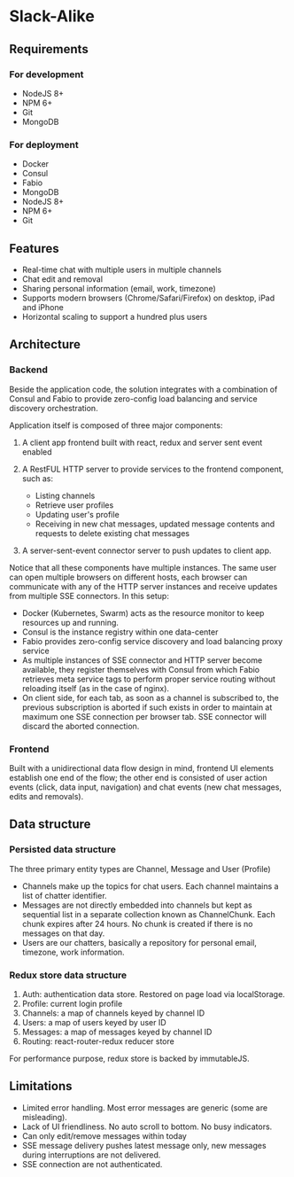 # Slack-Alike

## Requirements

### For development

- NodeJS 8+
- NPM 6+
- Git
- MongoDB

### For deployment
- Docker
- Consul
- Fabio
- MongoDB
- NodeJS 8+
- NPM 6+
- Git

## Features

- Real-time chat with multiple users in multiple channels
- Chat edit and removal
- Sharing personal information (email, work, timezone)
- Supports modern browsers (Chrome/Safari/Firefox) on desktop, iPad and iPhone
- Horizontal scaling to support a hundred plus users

## Architecture

### Backend

Beside the application code, the solution integrates with a combination of Consul and Fabio to provide zero-config load
balancing and service discovery orchestration.

Application itself is composed of three major components:

1. A client app frontend built with react, redux and server sent event enabled
1. A RestFUL HTTP server to provide services to the frontend component, such as:

    - Listing channels
    - Retrieve user profiles
    - Updating user's profile
    - Receiving in new chat messages, updated message contents and requests to delete existing chat messages
    
1. A server-sent-event connector server to push updates to client app.

Notice that all these components have multiple instances. The same user can open multiple browsers on different hosts,
each browser can communicate with any of the HTTP server instances and receive updates from multiple SSE connectors. In
this setup:

- Docker (Kubernetes, Swarm) acts as the resource monitor to keep resources up and running.
- Consul is the instance registry within one data-center
- Fabio provides zero-config service discovery and load balancing proxy service
- As multiple instances of SSE connector and HTTP server become available, they register themselves with Consul from
which Fabio retrieves meta service tags to perform proper service routing without reloading itself (as in the case of 
nginx).
- On client side, for each tab, as soon as a channel is subscribed to, the previous subscription is aborted if such
exists in order to maintain at maximum one SSE connection per browser tab. SSE connector will discard the aborted
connection.

### Frontend

Built with a unidirectional data flow design in mind, frontend UI elements establish one end of the flow; the other end
is consisted of user action events (click, data input, navigation) and chat events (new chat messages, edits and
removals).

## Data structure

### Persisted data structure

The three primary entity types are Channel, Message and User (Profile)

- Channels make up the topics for chat users. Each channel maintains a list of chatter identifier.
- Messages are not directly embedded into channels but kept as sequential list in a separate collection known as
ChannelChunk. Each chunk expires after 24 hours. No chunk is created if there is no messages on that day.
- Users are our chatters, basically a repository for personal email, timezone, work information. 

### Redux store data structure

1. Auth: authentication data store. Restored on page load via localStorage.
1. Profile: current login profile
1. Channels: a map of channels keyed by channel ID
1. Users: a map of users keyed by user ID
1. Messages: a map of messages keyed by channel ID
1. Routing: react-router-redux reducer store

For performance purpose, redux store is backed by immutableJS. 

## Limitations

- Limited error handling. Most error messages are generic (some are misleading).
- Lack of UI friendliness. No auto scroll to bottom. No busy indicators.
- Can only edit/remove messages within today
- SSE message delivery pushes latest message only, new messages during interruptions are not delivered.
- SSE connection are not authenticated.